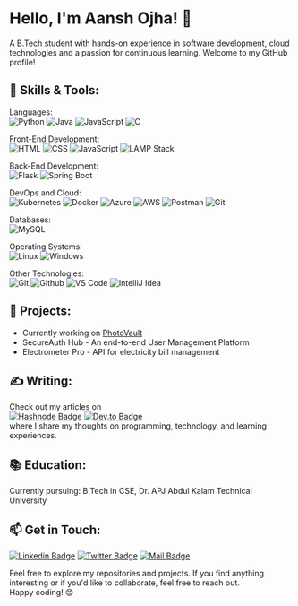# Hello, I'm Aansh Ojha! 👋
A B.Tech student with hands-on experience in software development, cloud technologies and a passion for continuous learning. Welcome to my GitHub profile!

## 🔧 Skills & Tools:
Languages: \
![Python](https://img.shields.io/badge/-Python-yellow?style=flat&logo=Python&logoColor=3776AB) 
![Java](https://img.shields.io/badge/-Java-red?style=flat&logo=openjdk&logoColor=white) 
![JavaScript](https://img.shields.io/badge/-JavaScript-F7DF1E?style=flat&logo=JavaScript&logoColor=black) 
![C](https://img.shields.io/badge/-C-A8B9CC?style=flat&logo=C&logoColor=black)

Front-End Development: \
![HTML](https://img.shields.io/badge/-HTML-E34F26?style=flat&logo=HTML5&logoColor=white)
![CSS](https://img.shields.io/badge/-CSS-1572B6?style=flat&logo=CSS3&logoColor=white)
![JavaScript](https://img.shields.io/badge/-JavaScript-F7DF1E?style=flat&logo=JavaScript&logoColor=black) 
![LAMP Stack](https://img.shields.io/badge/-LAMP-0078D4?style=flat&logo=LAMP&logoColor=white)

Back-End Development: \
![Flask](https://img.shields.io/badge/-Flask-000000?style=flat&logo=Flask&logoColor=white)
![Spring Boot](https://img.shields.io/badge/-Spring_Boot-6DB33F?style=flat&logo=SpringBoot&logoColor=white)

DevOps and Cloud: \
![Kubernetes](https://img.shields.io/badge/-Kubernetes-326CE5?style=flat&logo=Kubernetes&logoColor=white)
![Docker](https://img.shields.io/badge/-Docker-2496ED?style=flat&logo=Docker&logoColor=white)
![Azure](https://img.shields.io/badge/-Azure-0078D4?style=flat&logo=microsoftazure&logoColor=white)
![AWS](https://img.shields.io/badge/-AWS-232F3E?style=flat&logo=amazonwebservices&logoColor=white)
![Postman](https://img.shields.io/badge/-Postman-FF6C37?style=flat&logo=Postman&logoColor=white)
![Git](https://img.shields.io/badge/-Git-0078D4?style=flat&logo=git&logoColor=white)

Databases: \
![MySQL](https://img.shields.io/badge/-MySQL-4479A1?style=flat&logo=MySQL&logoColor=white)

Operating Systems: \
![Linux](https://img.shields.io/badge/-Linux-FCC624?style=flat&logo=Linux&logoColor=white)
![Windows](https://img.shields.io/badge/-Windows-0078D4?style=flat&logo=Windows&logoColor=white)

Other Technologies: \
![Git](https://img.shields.io/badge/-Git-F05032?style=flat&logo=Git&logoColor=white)
![Github](https://img.shields.io/badge/-Github-181717?style=flat&logo=Github&logoColor=white)
![VS Code](https://img.shields.io/badge/-VS_Code-007ACC?style=flat&logo=visualstudiocode&logoColor=white)
![IntelliJ Idea](https://img.shields.io/badge/-IntelliJ_Idea-000000?style=flat&logo=intellijidea&logoColor=white) 

## 🚀 Projects:
* Currently working on [PhotoVault](https://photovault.onrender.com)
* SecureAuth Hub - An end-to-end User Management Platform
* Electrometer Pro - API for electricity bill management

## ✍️ Writing:
Check out my articles on \
[![Hashnode Badge](https://img.shields.io/badge/-Hashnode-2962FF?style=flat&logo=hashnode&logoColor=white&link=https://aanshojha.hashnode.dev/)](https://aanshojha.hashnode.dev/)
[![Dev.to Badge](https://img.shields.io/badge/-Dev.To-0A0A0A?style=flat&logo=devdotto&logoColor=white&link=https://dev.to/aanshojha)](https://dev.to/aanshojha) \
where I share my thoughts on programming, technology, and learning experiences.

## 📚 Education:
Currently pursuing: B.Tech in CSE, Dr. APJ Abdul Kalam Technical University

## 📫 Get in Touch:
[![Linkedin Badge](https://img.shields.io/badge/-aansh--ojha-blue?style=flat&logo=Linkedin&logoColor=white&link=https://www.linkedin.com/in/aansh-ojha/)](https://www.linkedin.com/in/aansh-ojha/) 
[![Twitter Badge](https://img.shields.io/badge/-AanshOjha-black?style=flat&logo=X&logoColor=white&link=https://twitter.com/MostlyAansh)](https://twitter.com/MostlyAansh)
[![Mail Badge](https://img.shields.io/badge/-Email-red?style=flat&logo=Gmail&logoColor=white&link=mailto:aanshojha185@gmail.com)](mailto:aanshojha185@gmail.com)

Feel free to explore my repositories and projects. If you find anything interesting or if you'd like to collaborate, feel free to reach out. \
Happy coding! 😊
